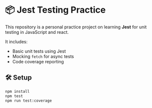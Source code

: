 # 📦 Jest Testing Practice

This repository is a personal practice project on learning **Jest** for unit testing in JavaScript and react.

It includes:

- Basic unit tests using Jest
- Mocking `fetch` for async tests
- Code coverage reporting

## 🛠️ Setup

```bash
npm install
npm test
npm run test:coverage

